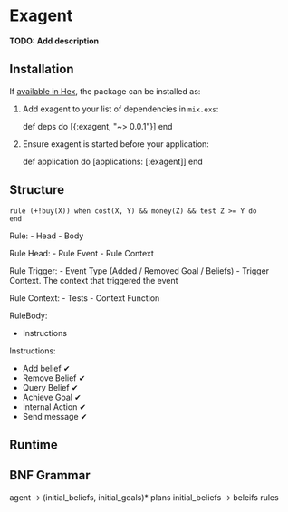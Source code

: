 # Exagent

**TODO: Add description**

## Installation

If [available in Hex](https://hex.pm/docs/publish), the package can be installed as:

  1. Add exagent to your list of dependencies in `mix.exs`:

        def deps do
          [{:exagent, "~> 0.0.1"}]
        end

  2. Ensure exagent is started before your application:

        def application do
          [applications: [:exagent]]
        end

## Structure

```
rule (+!buy(X)) when cost(X, Y) && money(Z) && test Z >= Y do
end
```

Rule:
    - Head
    - Body

Rule Head:
    - Rule Event
    - Rule Context

Rule Trigger:
    - Event Type (Added / Removed Goal / Beliefs)
    - Trigger Context. The context that triggered the event

Rule Context:
    - Tests
    - Context Function

RuleBody:
  - Instructions

Instructions:
- Add belief ✔︎
- Remove Belief ✔︎
- Query Belief ︎✔︎
- Achieve Goal ✔︎
- Internal Action ✔︎
- Send message ✔︎

## Runtime


## BNF Grammar

agent           -> (initial_beliefs, initial_goals)* plans
initial_beliefs -> beleifs rules


